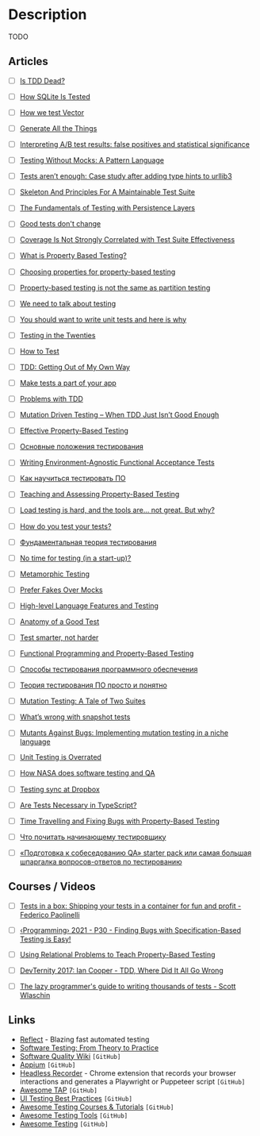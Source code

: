 # Description

TODO


## Articles

- [ ] [Is TDD Dead?](https://martinfowler.com/articles/is-tdd-dead/)
- [ ] [How SQLite Is Tested](https://sqlite.org/testing.html)
- [ ] [How we test Vector](https://vector.dev/blog/how-we-test-vector/)
- [ ] [Generate All the Things](https://matklad.github.io/2021/11/07/generate-all-the-things.html)
- [ ] [Interpreting A/B test results: false positives and statistical significance](https://netflixtechblog.com/interpreting-a-b-test-results-false-positives-and-statistical-significance-c1522d0db27a)
- [ ] [Testing Without Mocks: A Pattern Language](https://www.jamesshore.com/v2/blog/2018/testing-without-mocks)
- [ ] [Tests aren’t enough: Case study after adding type hints to urllib3](https://sethmlarson.dev/blog/2021-10-18/tests-arent-enough-case-study-after-adding-types-to-urllib3)
- [ ] [Skeleton And Principles For A Maintainable Test Suite](https://www.lpalmieri.com/posts/skeleton-and-principles-for-a-maintainable-test-suite/)
- [ ] [The Fundamentals of Testing with Persistence Layers](https://www.infoq.com/articles/Testing-With-Persistence-Layers/)
- [ ] [Good tests don't change](https://owengage.com/writing/2021-10-09-good-tests-dont-change/)
- [ ] [Coverage Is Not Strongly Correlated with Test Suite Effectiveness](https://neverworkintheory.org/2021/09/24/coverage-is-not-strongly-correlated-with-test-suite-effectiveness.html)
- [ ] [What is Property Based Testing?](https://hypothesis.works/articles/what-is-property-based-testing/)
- [ ] [Choosing properties for property-based testing](https://fsharpforfunandprofit.com/posts/property-based-testing-2/)
- [ ] [Property-based testing is not the same as partition testing](https://blog.ploeh.dk/2021/06/28/property-based-testing-is-not-the-same-as-partition-testing/)
- [ ] [We need to talk about testing](https://dannorth.net/2021/07/26/we-need-to-talk-about-testing/)
- [ ] [You should want to write unit tests and here is why](https://dev.to/jbszczepaniak/you-should-want-to-write-tests-and-here-is-why-4bi5)
- [ ] [Testing in the Twenties](https://www.tbray.org/ongoing/When/202x/2021/05/15/Testing-in-2021)
- [ ] [How to Test](https://matklad.github.io/2021/05/31/how-to-test.html)
- [ ] [TDD: Getting Out of My Own Way](https://adamtuttle.codes/blog/2021/tdd-getting-out-of-my-own-way/)
- [ ] [Make tests a part of your app](https://sobolevn.me/2021/02/make-tests-a-part-of-your-app)
- [ ] [Problems with TDD](http://www.dalkescientific.com/writings/diary/archive/2009/12/29/problems_with_tdd.html)
- [ ] [Mutation Driven Testing – When TDD Just Isn’t Good Enough](https://software.rajivprab.com/2021/02/04/mutation-driven-testing-when-tdd-just-isnt-good-enough/)
- [ ] [Effective Property-Based Testing](https://blog.auxon.io/2021/02/01/effective-property-based-testing/)
- [ ] [Основные положения тестирования](https://habr.com/ru/post/110307/)
- [ ] [Writing Environment-Agnostic Functional Acceptance Tests](https://www.jvt.me/posts/2021/01/18/agnostic-acceptance-tests/)
- [ ] [Как научиться тестировать ПО](https://habr.com/ru/company/maxilect/blog/501976/)
- [ ] [Teaching and Assessing Property-Based Testing](https://blog.brownplt.org/2021/01/10/property-based-testing.html)
- [ ] [Load testing is hard, and the tools are... not great. But why?](https://ntietz.com/tech-blog/load-testing-is-hard-but-why/)
- [ ] [How do you test your tests?](https://engineering.fb.com/2020/12/10/developer-tools/probabilistic-flakiness/)
- [ ] [Фундаментальная теория тестирования](https://habr.com/ru/post/549054/)
- [ ] [No time for testing (in a start-up)?](https://abbyssoul.github.io/engineering/2020/11/02/no-time-for-testing.html)
- [ ] [Metamorphic Testing](https://www.hillelwayne.com/post/metamorphic-testing/)
- [ ] [Prefer Fakes Over Mocks](https://tyrrrz.me/blog/fakes-over-mocks)
- [ ] [High-level Language Features and Testing](http://redsymbol.net/articles/high-level-lang-features-and-testing/)
- [ ] [Anatomy of a Good Test](https://www.innoq.com/en/blog/anatomy-of-a-good-test/)
- [ ] [Test smarter, not harder](https://lukeplant.me.uk/blog/posts/test-smarter-not-harder/)
- [ ] [Functional Programming and Property-Based Testing](http://janmidtgaard.dk/quickcheck/)
- [ ] [Способы тестирования программного обеспечения](https://habr.com/ru/company/otus/blog/443418/)
- [ ] [Теория тестирования ПО просто и понятно](https://habr.com/ru/post/587620/)
- [ ] [Mutation Testing: A Tale of Two Suites](https://codeascraft.com/2020/08/17/mutation-testing-a-tale-of-two-suites/)
- [ ] [What’s wrong with snapshot tests](https://blog.sapegin.me/all/snapshot-tests/)
- [ ] [Mutants Against Bugs: Implementing mutation testing in a niche language](https://medium.com/att-israel/mutants-against-bugs-87f77a95aad)
- [ ] [Unit Testing is Overrated](https://tyrrrz.me/blog/unit-testing-is-overrated)
- [ ] [How NASA does software testing and QA](https://www.functionize.com/blog/how-nasa-does-software-testing-and-qa/)
- [ ] [Testing sync at Dropbox](https://dropbox.tech/infrastructure/-testing-our-new-sync-engine)
- [ ] [Are Tests Necessary in TypeScript?](https://www.executeprogram.com/blog/are-tests-necessary-in-typescript)
- [ ] [Time Travelling and Fixing Bugs with Property-Based Testing](https://wickstrom.tech/programming/2019/11/17/time-travelling-and-fixing-bugs-with-property-based-testing.html)
- [ ] [Что почитать начинающему тестировщику](https://tproger.ru/articles/chto-pochitat-nachinajushhemu-testirovshhiku/)
- [ ] [«Подготовка к собеседованию QA» starter pack или самая большая шпаргалка вопросов-ответов по тестированию](https://temofeev.ru/info/articles/podgotovka-k-sobesedovaniyu-qa-starter-pack-ili-samaya-bolshaya-shpargalka-voprosov-otvetov-po-testi/)


## Courses / Videos

- [ ] [Tests in a box: Shipping your tests in a container for fun and profit - Federico Paolinelli](https://youtu.be/QeQs5wRZ4ac)
- [ ] [‹Programming› 2021 - P30 - Finding Bugs with Specification-Based Testing is Easy!](https://youtu.be/MLcNhc27Ghw)
- [ ] [Using Relational Problems to Teach Property-Based Testing](https://youtu.be/TXOl_NJo8GE)
- [ ] [DevTernity 2017: Ian Cooper - TDD, Where Did It All Go Wrong](https://youtu.be/EZ05e7EMOLM)
- [ ] [The lazy programmer's guide to writing thousands of tests - Scott Wlaschin](https://youtu.be/IYzDFHx6QPY)


## Links

- [Reflect](https://reflect.run/) - Blazing fast automated testing
- [Software Testing: From Theory to Practice](https://sttp.site/)
- [Software Quality Wiki](https://github.com/ligurio/software-quality-wiki) `[GitHub]`
- [Appium](https://github.com/appium/appium) `[GitHub]`
- [Headless Recorder](https://github.com/checkly/headless-recorder) - Chrome extension that records your browser interactions and generates a Playwright or Puppeteer script `[GitHub]`
- [Awesome TAP](https://github.com/sindresorhus/awesome-tap) `[GitHub]`
- [UI Testing Best Practices](https://github.com/NoriSte/ui-testing-best-practices) `[GitHub]`
- [Awesome Testing Courses & Tutorials](https://github.com/upgundecha/awesome-testing-courses) `[GitHub]`
- [Awesome Testing Tools](https://github.com/ZoranPandovski/awesome-testing-tools) `[GitHub]`
- [Awesome Testing](https://github.com/TheJambo/awesome-testing#awesome-testing-) `[GitHub]`
